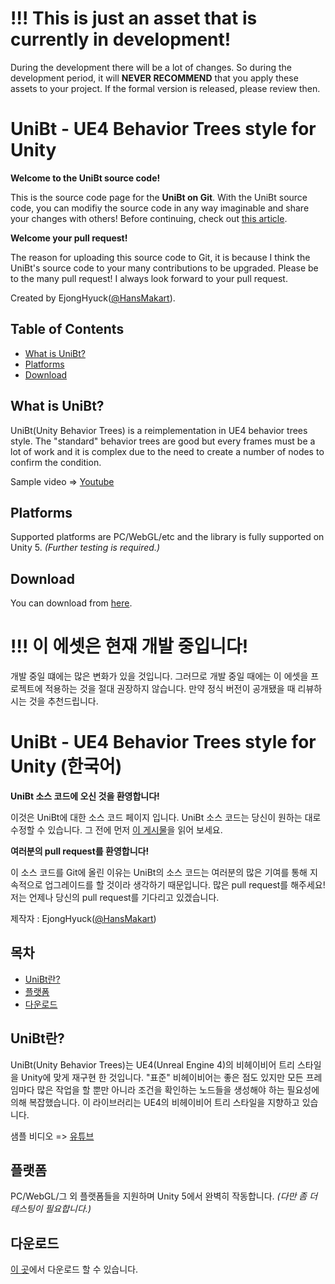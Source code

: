 # !!! This is just an asset that is currently in development!
During the development there will be a lot of changes.
So during the development period, it will **NEVER RECOMMEND** that you apply these assets to your project.
If the formal version is released, please review then.


# UniBt - UE4 Behavior Trees style for Unity
**Welcome to the UniBt source code!**

This is the source code page for the **UniBt on Git**.
With the UniBt source code, you can modifiy the source code in any way imaginable and share your changes with others!
Before continuing, check out [this article](#what-is-unibt).

**Welcome your pull request!**

The reason for uploading this source code to Git, it is because I think the UniBt's source code to your many contributions to be upgraded.
Please be to the many pull request!
I always look forward to your pull request.

Created by EjongHyuck([@HansMakart](https://twitter.com/HansMakart)).


## Table of Contents
- [What is UniBt?](#what-is-unibt)
- [Platforms](#platforms)
- [Download](#download)


## What is UniBt?
UniBt(Unity Behavior Trees) is a reimplementation in UE4 behavior trees style.
The "standard" behavior trees are good but every frames must be a lot of work and it is complex due to the need to create a number of nodes to confirm the condition.


Sample video => [Youtube](https://www.youtube.com/watch?v=vBdgVHykTO8)


## Platforms
Supported platforms are PC/WebGL/etc and the library is fully supported on Unity 5. *(Further testing is required.)*


## Download
You can download from [here](https://bitbucket.org/ejonghyuck/unitybehaviortree/src/ff163fd6eb69c7d7170734ccad24e4781c8d8306/Packages/UniBt.v.0.1.2.unitypackage?at=master).





# !!! 이 에셋은 현재 개발 중입니다!
개발 중일 떄에는 많은 변화가 있을 것입니다.
그러므로 개발 중일 때에는 이 에셋을 프로젝트에 적용하는 것을 절대 권장하지 않습니다.
만약 정식 버전이 공개됐을 때 리뷰하시는 것을 추천드립니다.


# UniBt - UE4 Behavior Trees style for Unity (한국어)

**UniBt 소스 코드에 오신 것을 환영합니다!**

이것은 UniBt에 대한 소스 코드 페이지 입니다.
UniBt 소스 코드는 당신이 원하는 대로 수정할 수 있습니다.
그 전에 먼저 [이 게시물](#unibt란)을 읽어 보세요.

**여러분의 pull request를 환영합니다!**

이 소스 코드를 Git에 올린 이유는 UniBt의 소스 코드는 여러분의 많은 기여를 통해 지속적으로 업그레이드를 할 것이라 생각하기 때문입니다.
많은 pull request를 해주세요! 저는 언제나 당신의 pull request를 기다리고 있겠습니다.

제작자 : EjongHyuck([@HansMakart](https://twitter.com/HansMakart))


## 목차
- [UniBt란?](#unibt란)
- [플랫폼](#플랫폼)
- [다운로드](#다운로드)


## UniBt란?
UniBt(Unity Behavior Trees)는 UE4(Unreal Engine 4)의 비헤이비어 트리 스타일을 Unity에 맞게 재구현 한 것입니다.
"표준" 비헤이비어는 좋은 점도 있지만 모든 프레임마다 많은 작업을 할 뿐만 아니라 조건을 확인하는 노드들을 생성해야 하는 필요성에 의해 복잡했습니다.
이 라이브러리는 UE4의 비헤이비어 트리 스타일을 지향하고 있습니다.

샘플 비디오 => [유튜브](https://www.youtube.com/watch?v=vBdgVHykTO8)


## 플랫폼
PC/WebGL/그 외 플랫폼들을 지원하며 Unity 5에서 완벽히 작동합니다. *(다만 좀 더 테스팅이 필요합니다.)*

## 다운로드
[이 곳](https://bitbucket.org/ejonghyuck/unitybehaviortree/src/ff163fd6eb69c7d7170734ccad24e4781c8d8306/Packages/UniBt.v.0.1.2.unitypackage?at=master)에서 다운로드 할 수 있습니다.

